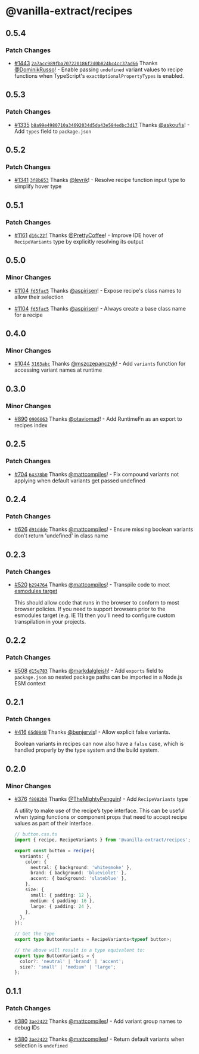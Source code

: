 # @vanilla-extract/recipes

## 0.5.4

### Patch Changes

- [#1443](https://github.com/vanilla-extract-css/vanilla-extract/pull/1443) [`2a7acc989fba707220186f2d0b824bc4cc37ad66`](https://github.com/vanilla-extract-css/vanilla-extract/commit/2a7acc989fba707220186f2d0b824bc4cc37ad66) Thanks [@DominikRusso](https://github.com/DominikRusso)! - Enable passing `undefined` variant values to recipe functions when TypeScript's `exactOptionalPropertyTypes` is enabled.

## 0.5.3

### Patch Changes

- [#1335](https://github.com/vanilla-extract-css/vanilla-extract/pull/1335) [`b8a99e4980710a34692034d5da43e584edbc3d17`](https://github.com/vanilla-extract-css/vanilla-extract/commit/b8a99e4980710a34692034d5da43e584edbc3d17) Thanks [@askoufis](https://github.com/askoufis)! - Add `types` field to `package.json`

## 0.5.2

### Patch Changes

- [#1341](https://github.com/vanilla-extract-css/vanilla-extract/pull/1341) [`3f8b653`](https://github.com/vanilla-extract-css/vanilla-extract/commit/3f8b65368b26100919debd4591245380322c2cd7) Thanks [@levrik](https://github.com/levrik)! - Resolve recipe function input type to simplify hover type

## 0.5.1

### Patch Changes

- [#1161](https://github.com/vanilla-extract-css/vanilla-extract/pull/1161) [`d16c22f`](https://github.com/vanilla-extract-css/vanilla-extract/commit/d16c22f19d86bf01c1fc4bf4c8914786fb0b9cc9) Thanks [@PrettyCoffee](https://github.com/PrettyCoffee)! - Improve IDE hover of `RecipeVariants` type by explicitly resolving its output

## 0.5.0

### Minor Changes

- [#1104](https://github.com/vanilla-extract-css/vanilla-extract/pull/1104) [`fd5fac5`](https://github.com/vanilla-extract-css/vanilla-extract/commit/fd5fac56573c65f3cd9326cfaa1d2835a7212bcb) Thanks [@aspirisen](https://github.com/aspirisen)! - Expose recipe's class names to allow their selection

* [#1104](https://github.com/vanilla-extract-css/vanilla-extract/pull/1104) [`fd5fac5`](https://github.com/vanilla-extract-css/vanilla-extract/commit/fd5fac56573c65f3cd9326cfaa1d2835a7212bcb) Thanks [@aspirisen](https://github.com/aspirisen)! - Always create a base class name for a recipe

## 0.4.0

### Minor Changes

- [#1044](https://github.com/vanilla-extract-css/vanilla-extract/pull/1044) [`3163abc`](https://github.com/vanilla-extract-css/vanilla-extract/commit/3163abc75c2e280e96989f732e4e5e60e4941eff) Thanks [@mszczepanczyk](https://github.com/mszczepanczyk)! - Add `variants` function for accessing variant names at runtime

## 0.3.0

### Minor Changes

- [#890](https://github.com/vanilla-extract-css/vanilla-extract/pull/890) [`0906063`](https://github.com/vanilla-extract-css/vanilla-extract/commit/09060639099ec580ac90cac48c3b79f0177ecfcd) Thanks [@otaviomad](https://github.com/otaviomad)! - Add RuntimeFn as an export to recipes index

## 0.2.5

### Patch Changes

- [#704](https://github.com/vanilla-extract-css/vanilla-extract/pull/704) [`64378b0`](https://github.com/vanilla-extract-css/vanilla-extract/commit/64378b083ed6fb54f073e77b62fefee673602742) Thanks [@mattcompiles](https://github.com/mattcompiles)! - Fix compound variants not applying when default variants get passed undefined

## 0.2.4

### Patch Changes

- [#626](https://github.com/vanilla-extract-css/vanilla-extract/pull/626) [`d91ddde`](https://github.com/vanilla-extract-css/vanilla-extract/commit/d91dddeb0d57f2322a6e3c1936cde2a2771d7414) Thanks [@mattcompiles](https://github.com/mattcompiles)! - Ensure missing boolean variants don't return 'undefined' in class name

## 0.2.3

### Patch Changes

- [#520](https://github.com/vanilla-extract-css/vanilla-extract/pull/520) [`b294764`](https://github.com/vanilla-extract-css/vanilla-extract/commit/b294764b7f3401cec88760894ff19c60ca1d4d1d) Thanks [@mattcompiles](https://github.com/mattcompiles)! - Transpile code to meet [esmodules target](https://babeljs.io/docs/en/babel-preset-env#targetsesmodules)

  This should allow code that runs in the browser to conform to most browser policies. If you need to support browsers prior to the esmodules target (e.g. IE 11) then you'll need to configure custom transpilation in your projects.

## 0.2.2

### Patch Changes

- [#508](https://github.com/vanilla-extract-css/vanilla-extract/pull/508) [`d15e783`](https://github.com/vanilla-extract-css/vanilla-extract/commit/d15e783c960144e3b3ca74128cb2d04fbbc16df1) Thanks [@markdalgleish](https://github.com/markdalgleish)! - Add `exports` field to `package.json` so nested package paths can be imported in a Node.js ESM context

## 0.2.1

### Patch Changes

- [#416](https://github.com/vanilla-extract-css/vanilla-extract/pull/416) [`65d0840`](https://github.com/vanilla-extract-css/vanilla-extract/commit/65d08407655579fd9d2bed3fea7df43521f10055) Thanks [@benjervis](https://github.com/benjervis)! - Allow explicit false variants.

  Boolean variants in recipes can now also have a `false` case, which is handled properly by the type system and the build system.

## 0.2.0

### Minor Changes

- [#376](https://github.com/vanilla-extract-css/vanilla-extract/pull/376) [`f8082b9`](https://github.com/vanilla-extract-css/vanilla-extract/commit/f8082b9b62c57f394bf82cf05296a680c3ef177b) Thanks [@TheMightyPenguin](https://github.com/TheMightyPenguin)! - Add `RecipeVariants` type

  A utility to make use of the recipe’s type interface. This can be useful when typing functions or component props that need to accept recipe values as part of their interface.

  ```ts
  // button.css.ts
  import { recipe, RecipeVariants } from '@vanilla-extract/recipes';

  export const button = recipe({
    variants: {
      color: {
        neutral: { background: 'whitesmoke' },
        brand: { background: 'blueviolet' },
        accent: { background: 'slateblue' },
      },
      size: {
        small: { padding: 12 },
        medium: { padding: 16 },
        large: { padding: 24 },
      },
    },
  });

  // Get the type
  export type ButtonVariants = RecipeVariants<typeof button>;

  // the above will result in a type equivalent to:
  export type ButtonVariants = {
    color?: 'neutral' | 'brand' | 'accent';
    size?: 'small' | 'medium' | 'large';
  };
  ```

## 0.1.1

### Patch Changes

- [#380](https://github.com/vanilla-extract-css/vanilla-extract/pull/380) [`3ae2422`](https://github.com/vanilla-extract-css/vanilla-extract/commit/3ae24220e2187475561e0be54631558076370fa4) Thanks [@mattcompiles](https://github.com/mattcompiles)! - Add variant group names to debug IDs

* [#380](https://github.com/vanilla-extract-css/vanilla-extract/pull/380) [`3ae2422`](https://github.com/vanilla-extract-css/vanilla-extract/commit/3ae24220e2187475561e0be54631558076370fa4) Thanks [@mattcompiles](https://github.com/mattcompiles)! - Return default variants when selection is `undefined`
